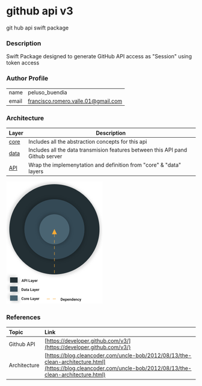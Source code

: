 # github api v3
 git hub api swift package

### Description

Swift Package designed to generate GitHub API access as "Session" using token access


### Author Profile


|  |  | 
|----|---|
| name | peluso_buendia | 
| email | francisco.romero.valle.01@gmail.com | 


### Architecture


| Layer  | Description | 
|--------|-------------|
| [core](./Sources/github_api_v3/core/README.md) | Includes all the abstraction concepts for this api | 
| [data](./Sources/github_api_v3/core/README.md) | Includes all the data transmision features between this API pand Github server | 
| [API](./Sources/github_api_v3/core/README.md)  | Wrap the implemenytation and definition from "core" & "data" layers  | 

![Architecture layer dependency](./docs/img/architecture_layers.png "Architecture layer dependency")


### References
|Topic       |Link|
|:-----------|:-----------------------------------------------|
|Github API  |[https://developer.github.com/v3/](https://developer.github.com/v3/)|
|Architecture|[https://blog.cleancoder.com/uncle-bob/2012/08/13/the-clean-architecture.html](https://blog.cleancoder.com/uncle-bob/2012/08/13/the-clean-architecture.html)


